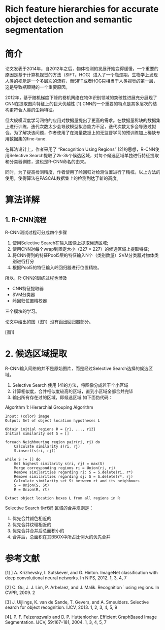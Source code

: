 # Rich feature hierarchies for accurate object detection and semantic segmentation

# 简介

论文发表于2014年，自2012年之后，物体检测的发展开始变得缓慢，一个重要的原因是基于计算机视觉的方法（SIFT，HOG）进入了一个瓶颈期。生物学上发现人类的视觉是一个多层次的流程，而SIFT或者HOG只相当于人类视觉的第一层，这是导致瓶颈期的一个重要原因。

2012年，基于随机梯度下降的卷机网络在物体识别领域的突破性进展充分展现了CNN在提取图片特征上的巨大优越性 \[1\].CNN的一个重要的特点是其多层次的结构更符合人类的生物特征。

但大规模深度学习网络的应用对数据量提出了更高的需求。在数据量稀缺的数据集上进行训练，迭代次数太少会导致模型拟合能力不足，迭代次数太多会导致过拟合。为了解决该问题，作者使用了在海量数据上的无监督学习的预训练加上稀缺专用数据集的fine-tune.

在算法设计上，作者采用了 “Recognition Using Regions” \[2\]的思想，R-CNN使用Selective Search提取了2k-3k个候选区域，对每个候选区域单独进行特征提取和分类器训练，这也是R-CNN命名的由来。

同时，为了提高检测精度，作者使用了岭回归对检测位置进行了精校。以上方法的使用，使得算法在PASCAL数据集上的检测到达了新的高度。

# 算法详解

## 1. R-CNN流程

R-CNN测试过程可分成四个步骤

1. 使用Selective Search在输入图像上提取候选区域;
2. 使用CNN对每个wrap到固定大小（227 \* 227）的候选区域上提取特征;
3. 将CNN得到的特征Pool5层的特征输入N个（类别数量）SVM分类器对物体类别进行打分
4. 根据Pool5的特征输入岭回归器进行位置精校。

所以，R-CNN的训练过程也涉及

* CNN特征提取器
* SVM分类器
* 岭回归位置精校器

三个模块的学习。

论文中给出的图（图1）没有画出回归器部分。

\[图1\]

# 2. 候选区域提取

R-CNN输入网络的并不是原始图片，而是经过Selective Search选择的候选区域。

1. Selective Search 使⽤ \[4\]的⽅法，将图像分成若⼲个⼩区域
2. 计算相似度，合并相似度较⾼的区域，直到⼩区域全部合并完毕
3.  输出所有存在过的区域，即候选区域 如下面伪代码：

Algorithm 1: Hierarchial Grouping Algorithm

```
Input: (color) image
Output: Set of object location hypotheses L

Obtain initial regions R = {r1, ..., r13}
Initial similarity set S = []

foreach Neighbouring region pair(ri, rj) do
    Calculate similarity s(ri, rj)
    S.insert(s(ri, rj))
    
while S != [] do
    Get highest similarity s(ri, rj) = max(S)
    Merge corresponding regions ri = Union(ri, rj)
    Remove similarities regarding ri: S = S.delete(ri, r*)
    Remove similarities regarding sj: S = S.delete(r*, rj)
    Calculate similarity set St between rt and its neighbours
    S = Union(S, St)
    R = Union(R, rt)
    
Extact object location boxes L from all regions in R
```

Selective Search 伪代码 区域的合并规则是： 

1. 优先合并颜⾊相近的
2. 优先合并纹理相近的
3. 优先合并合并后总⾯积⼩的
4. 合并后，总⾯积在其BBOX中所占⽐例⼤的优先合并

# 参考文献

\[1\] \] A. Krizhevsky, I. Sutskever, and G. Hinton. ImageNet classification with deep convolutional neural networks. In NIPS, 2012. 1, 3, 4, 7

\[2\] C. Gu, J. J. Lim, P. Arbelaez, and J. Malik. Recognition ´ using regions. In CVPR, 2009. 2

\[3\] J. Uijlings, K. van de Sande, T. Gevers, and A. Smeulders. Selective search for object recognition. IJCV, 2013. 1, 2, 3, 4, 5, 9

\[4\]. P. F. Felzenszwalb and D. P. Huttenlocher. Efficient GraphBased Image Segmentation. IJCV, 59:167–181, 2004. 1, 3, 4, 5, 7

